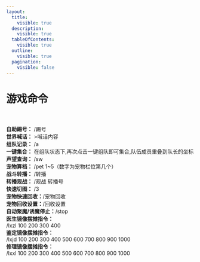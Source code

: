 ```yaml
---
layout:
  title:
    visible: true
  description:
    visible: true
  tableOfContents:
    visible: true
  outline:
    visible: true
  pagination:
    visible: false
---
```


# 游戏命令

\
\
**自助踢号：**  /踢号\
**世界喊话：**  >喊话内容\
**组队记录：**  /a\
**一键集合：**  在组队状态下,再次点击一键组队即可集合,队伍成员重叠到队长的坐标\
**声望查询：**  /sw\
**宠物算档：**  /pet 1\~5（数字为宠物栏位第几个）\
**战斗转播：**  /转播\
**转播观战：**  /观战 转播号\
**快速切图：**  /3\
**宠物快速回收：**/宠物回收\
**宠物回收设置：**/回收设置\
**自动聚魔/诱魔停止：**/stop\
**医生镜像摆摊指令：**\
/lxzl 100 200 300 400\
**鉴定镜像摆摊指令：**\
/lxjd 100 200 300 400 500 600 700 800 900 1000\
**修理镜像摆摊指令：**\
/lxxl 100 200 300 400 500 600 700 800 900 1000
